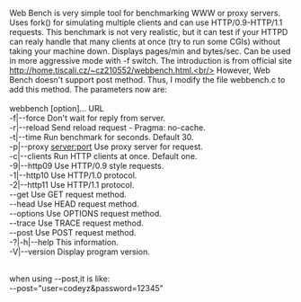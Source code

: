   Web Bench is very simple tool for benchmarking WWW or proxy servers. Uses fork() for simulating multiple clients and can use HTTP/0.9-HTTP/1.1 requests. This benchmark is not very realistic, but it can test if your HTTPD can realy handle that many clients at once (try to run some CGIs) without taking your machine down. Displays pages/min and bytes/sec. Can be used in more aggressive mode with -f switch.
  The introduction is from official site http://home.tiscali.cz/~cz210552/webbench.html.<br/>
  However, Web Bench doesn't support post method. Thus, I modify the file webbench.c to add this method. The parameters now are:<br/>
 <br/> 
  webbench [option]... URL<br/>
  -f|--force               Don't wait for reply from server.<br/>
  -r|--reload              Send reload request - Pragma: no-cache.<br/>
  -t|--time <sec>          Run benchmark for <sec> seconds. Default 30.<br/>
  -p|--proxy <server:port> Use proxy server for request.<br/>
  -c|--clients <n>         Run <n> HTTP clients at once. Default one.<br/>
  -9|--http09              Use HTTP/0.9 style requests.<br/>
  -1|--http10              Use HTTP/1.0 protocol.<br/>
  -2|--http11              Use HTTP/1.1 protocol.<br/>
  --get                    Use GET request method.<br/>
  --head                   Use HEAD request method.<br/>
  --options                Use OPTIONS request method.<br/>
  --trace                  Use TRACE request method.<br/>
  --post                   Use POST request method.<br/>
  -?|-h|--help             This information.<br/>
  -V|--version             Display program version.<br/>
  
 <br/> 
  when using --post,it is like:
    
 <br/> 
    --post="user=codeyz&password=12345"
 <br/> 

